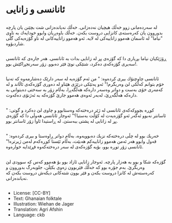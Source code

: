 # ئانانسی و زانایی

##
لە سەردەمانی زوو خەڵك هیچیان نەدەزانی. خەڵك نەیاندەزانی شت بچێنن یان پارچە بدوروون یان كەرەستەی كانزایی دروست بكەن. خەڵك باوەڕیان وابوو خودایەك بە ناوی "نیاما" لە ئاسمان هەموو زاناییەكی لە لایە. ئەو هەموو زاناییەكانی لە ناو گۆزەیەكی گڵی شاردبۆوە.

##
ڕۆژێكیان نیاما بڕیاری دا كە گۆزەی پڕ لە زانایی بدات بە ئانانسی. هەر جارەی كە ئانانسی سەیری گۆزەكەی دەكرد، شتێكی نوێ فێر دەبوو. زۆر سەرنجڕاكێش بوو!.

##
ئانانسی چاوچنۆك بیری كردەوە: " من ئەم گۆزەیە لە سەر دارێک دەشارمەوە كە تەنیا خۆم بتوانم كەڵكی لێ وەربگرم!" ئەو پەتێكی درێژی هێناو لە دەوری گۆزەكەی ئاڵاند و لە كەمەری خۆی بەست و دواتر وەسەر دارەكە هەڵگەڕا، بەڵام زۆر بە سەختی دەیتوانی بە دارەكە هەڵگەڕێ، لەبەر ئەوەی هەموو جارێ گۆزەكە بە ئەژنۆی دەكەوت.

##
كوڕە بچووكەكەی ئانانسی لە ژێر درەختەكە وەستابوو و چاوی لێ دەكرد و گوتی: " ئاسانتر نەبوو ئەگەر ئەو گۆزەیەت لە كۆڵت بەستبا؟" ئەوجار ئانانسی هەوڵی دا كە گۆزەی پڕ لە زانایی لە پشتی ببەستێ. لە ڕاستیدا ئاوا زۆر ئاسانتر بوو.

##
خەریك بوو لە چڵی درەختەكە نزیك دەبوویەوە، بەڵام دواتر ڕاوەستا و بیری كردەوە: " قەول وابوو هەر ئەمن هەموو زاناییەکم هەبێت، بەڵام ئێستا كوڕەكەم لەمن ژیرترە!" ئانانسی زۆر توڕە بوو، بۆیە گۆزەكەی لە سەر درەختەكەوە فڕێدایە خوارەوە.

##
گۆزەكە شكا و بوو بە هەزار پارچە. ئەوجار زانایی ئازاد بوو بۆ هەموو كەس كە سوودی لێ وەربگرێ. بەم جۆرە بوو كە خەڵك فێربوون زەوی بكێڵن، جلوبەرگ بدوروون و كەرەستەش لە كانزا دروست بكەن و فێر بوون شتەكانی دیكەش دروست بكەن کە نەیاندەزانی.

##
* License: [CC-BY]
* Text: Ghanaian folktale
* Illustration: Wiehan de Jager
* Translation: Agri Afshin
* Language: ckb
